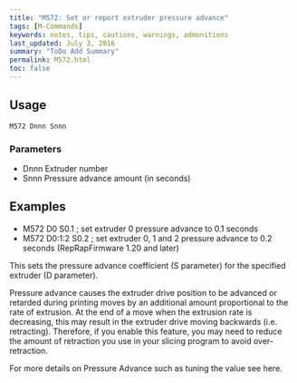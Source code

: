 ```yaml
---
title: "M572: Set or report extruder pressure advance" 
tags: [M-Commands]
keywords: notes, tips, cautions, warnings, admonitions
last_updated: July 3, 2016
summary: "ToDo Add Summary"
permalink: M572.html
toc: false
---
```



## Usage ##
```
M572 Dnnn Snnn
```

### Parameters ###

+ Dnnn Extruder number
+ Snnn Pressure advance amount (in seconds)

## Examples ##

+ M572 D0 S0.1 ; set extruder 0 pressure advance to 0.1 seconds
+ M572 D0:1:2 S0.2 ; set extruder 0, 1 and 2 pressure advance to 0.2 seconds (RepRapFirmware 1.20 and later)

This sets the pressure advance coefficient (S parameter) for the specified extruder (D parameter).

Pressure advance causes the extruder drive position to be advanced or retarded during printing moves by an additional amount proportional to the rate of extrusion. At the end of a move when the extrusion rate is decreasing, this may result in the extruder drive moving backwards (i.e. retracting). Therefore, if you enable this feature, you may need to reduce the amount of retraction you use in your slicing program to avoid over-retraction.

For more details on Pressure Advance such as tuning the value see here.
